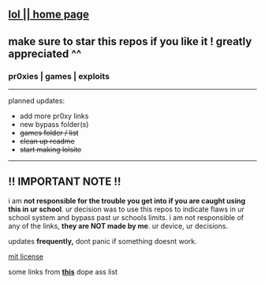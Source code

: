 ## [lol || home page](https://github.com/gredful/lol)
## make sure to star this repos if you like it ! greatly appreciated ^^

### pr0xies | games | exploits
---

planned updates:
- add more pr0xy links
- new bypass folder(s)
- ~~games folder / list~~
- ~~clean up readme~~
- ~~start making lolsite~~
---


## !! IMPORTANT NOTE !!
i am **not responsible for the trouble you get into if you are caught using this in ur school**. ur decision was to use this repos to indicate flaws in ur school system and bypass past ur schools limits. i am not responsible of any of the links, **they are NOT made by me**. ur device, ur decisions.  

updates **frequently,** dont panic if something doesnt work.

[mit license](https://github.com/gredful/lol/blob/main/LICENSE) <br>

some links from **[this](https://github.com/wea-f/ByePassHub/tree/main)** dope ass list
